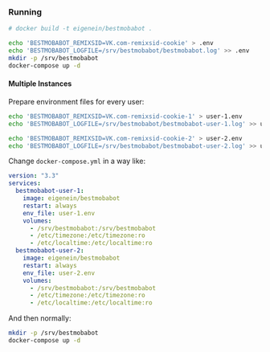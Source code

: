 ### Running

```bash
# docker build -t eigenein/bestmobabot .

echo 'BESTMOBABOT_REMIXSID=VK.com-remixsid-cookie' > .env
echo 'BESTMOBABOT_LOGFILE=/srv/bestmobabot/bestmobabot.log' >> .env
mkdir -p /srv/bestmobabot
docker-compose up -d
```

#### Multiple Instances

Prepare environment files for every user:

```bash
echo 'BESTMOBABOT_REMIXSID=VK.com-remixsid-cookie-1' > user-1.env
echo 'BESTMOBABOT_LOGFILE=/srv/bestmobabot/bestmobabot-user-1.log' >> user-1.env

echo 'BESTMOBABOT_REMIXSID=VK.com-remixsid-cookie-2' > user-2.env
echo 'BESTMOBABOT_LOGFILE=/srv/bestmobabot/bestmobabot-user-2.log' >> user-2.env
```

Change `docker-compose.yml` in a way like:

```yaml
version: "3.3"
services:
  bestmobabot-user-1:
    image: eigenein/bestmobabot
    restart: always
    env_file: user-1.env
    volumes:
      - /srv/bestmobabot:/srv/bestmobabot
      - /etc/timezone:/etc/timezone:ro
      - /etc/localtime:/etc/localtime:ro
  bestmobabot-user-2:
    image: eigenein/bestmobabot
    restart: always
    env_file: user-2.env
    volumes:
      - /srv/bestmobabot:/srv/bestmobabot
      - /etc/timezone:/etc/timezone:ro
      - /etc/localtime:/etc/localtime:ro
```

And then normally:

```bash
mkdir -p /srv/bestmobabot
docker-compose up -d
```
